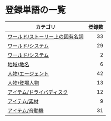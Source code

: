 # 登録単語の一覧

|カテゴリ|登録数|
|---|--:|
|[ワールド/ストーリー上の固有名詞](./dict/world/story.md)|33|
|[ワールド/システム](./dict/world/system.md)|29|
|[ワールド/システム](./dict/world/version.md)|2|
|[地域/地名](./dict/region/index.md)|6|
|[人物/エージェント](./dict/person/agent.md)|42|
|[人物/登場人物](./dict/person/story.md)|13|
|[アイテム/ドライバディスク](./dict/item/artifact.md)|12|
|[アイテム/素材](./dict/item/material.md)|9|
|[アイテム/音動機](./dict/item/weapon.md)|31|